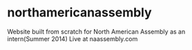 # northamericanassembly
Website built from scratch for North American Assembly as an intern(Summer 2014) 
Live at naassembly.com
